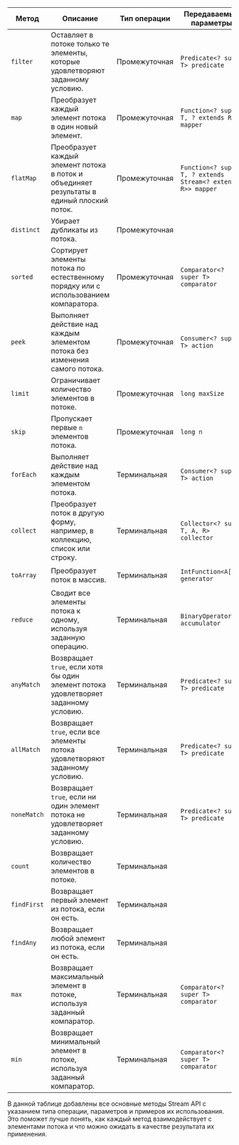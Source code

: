 

| Метод        | Описание                                                                                     | Тип операции      | Передаваемые параметры                     | Пример входа                                      | Пример выхода                         |
|--------------|----------------------------------------------------------------------------------------------|-------------------|--------------------------------------------|--------------------------------------------------|--------------------------------------|
| `filter`     | Оставляет в потоке только те элементы, которые удовлетворяют заданному условию.              | Промежуточная     | `Predicate<? super T> predicate`           | `[1, 2, 3, 4, 5]`, `x -> x % 2 == 0`              | `[2, 4]`                             |
| `map`        | Преобразует каждый элемент потока в один новый элемент.                                      | Промежуточная     | `Function<? super T, ? extends R> mapper`   | `[1, 2, 3]`, `x -> x * x`                        | `[1, 4, 9]`                          |
| `flatMap`    | Преобразует каждый элемент потока в поток и объединяет результаты в единый плоский поток.    | Промежуточная     | `Function<? super T, ? extends Stream<? extends R>> mapper` | `[ [1, 2], [3, 4], [5, 6] ]`, `List::stream`    | `[1, 2, 3, 4, 5, 6]`                 |
| `distinct`   | Убирает дубликаты из потока.                                                                 | Промежуточная     |                                            | `[1, 2, 2, 3, 3, 4]`                           | `[1, 2, 3, 4]`                       |
| `sorted`     | Сортирует элементы потока по естественному порядку или с использованием компаратора.         | Промежуточная     | `Comparator<? super T> comparator`         | `[5, 2, 7, 1, 3]`, `Comparator.naturalOrder()`   | `[1, 2, 3, 5, 7]`                    |
| `peek`       | Выполняет действие над каждым элементом потока без изменения самого потока.                  | Промежуточная     | `Consumer<? super T> action`              | `[1, 2, 3]`, `System.out::println`               | `[1, 2, 3]` (вывод в консоль)        |
| `limit`      | Ограничивает количество элементов в потоке.                                                  | Промежуточная     | `long maxSize`                            | `[1, 2, 3, 4, 5]`, `3`                            | `[1, 2, 3]`                          |
| `skip`       | Пропускает первые `n` элементов потока.                                                      | Промежуточная     | `long n`                                  | `[1, 2, 3, 4, 5]`, `2`                            | `[3, 4, 5]`                          |
| `forEach`    | Выполняет действие над каждым элементом потока.                                              | Терминальная      | `Consumer<? super T> action`              | `[1, 2, 3]`, `System.out::println`               | (вывод в консоль: `1`, `2`, `3`)    |
| `collect`    | Преобразует поток в другую форму, например, в коллекцию, список или строку.                  | Терминальная      | `Collector<? super T, A, R> collector`    | `[1, 2, 3]`, `Collectors.toList()`                | `List<Integer> [1, 2, 3]`            |
| `toArray`    | Преобразует поток в массив.                                                                  | Терминальная      | `IntFunction<A[]> generator`              | `[1, 2, 3]`, `String[]::new`                      | `String[] ["1", "2", "3"]`           |
| `reduce`     | Сводит все элементы потока к одному, используя заданную операцию.                            | Терминальная      | `BinaryOperator<T> accumulator`           | `[1, 2, 3, 4, 5]`, `(a, b) -> a + b`               | `15` (сумма)                        |
| `anyMatch`   | Возвращает `true`, если хотя бы один элемент потока удовлетворяет заданному условию.         | Терминальная      | `Predicate<? super T> predicate`         | `[1, 2, 3, 4, 5]`, `x -> x > 3`                   | `true` (есть элемент > 3)           |
| `allMatch`   | Возвращает `true`, если все элементы потока удовлетворяют заданному условию.                 | Терминальная      | `Predicate<? super T> predicate`         | `[1, 2, 3, 4, 5]`, `x -> x > 0`                   | `true` (все элементы > 0)           |
| `noneMatch`  | Возвращает `true`, если ни один элемент потока не удовлетворяет заданному условию.           | Терминальная      | `Predicate<? super T> predicate`         | `[1, 2, 3, 4, 5]`, `x -> x > 5`                   | `true` (нет элементов > 5)          |
| `count`      | Возвращает количество элементов в потоке.                                                    | Терминальная      |                                            | `[1, 2, 3, 4, 5]`                                | `5`                                  |
| `findFirst`  | Возвращает первый элемент из потока, если он есть.                                           | Терминальная      |                                            | `[1, 2, 3, 4, 5]`                                | `1`                                  |
| `findAny`    | Возвращает любой элемент из потока, если он есть.                                            | Терминальная      |                                            | `[1, 2, 3, 4, 5]`                                | `1` (или любой другой элемент)       |
| `max`        | Возвращает максимальный элемент в потоке, используя заданный компаратор.                      | Терминальная      | `Comparator<? super T> comparator`       | `[3, 1, 4, 1, 5, 9]`, `Comparator.naturalOrder()`  | `9`                                  |
| `min`        | Возвращает минимальный элемент в потоке, используя заданный компаратор.                       | Терминальная      | `Comparator<? super T> comparator`       | `[3, 1, 4, 1, 5, 9]`, `Comparator.naturalOrder()`  | `1`                                  |

В данной таблице добавлены все основные методы Stream API с указанием типа операции, параметров и примеров их использования. Это поможет лучше понять, как каждый метод взаимодействует с элементами потока и что можно ожидать в качестве результата их применения.